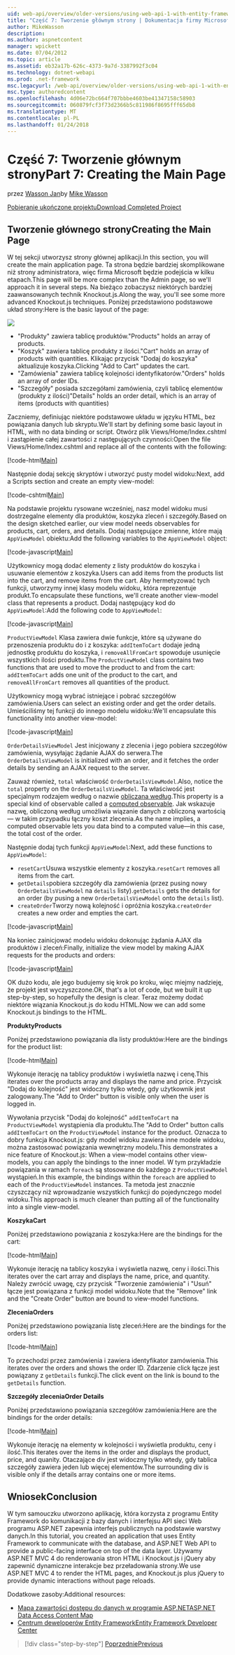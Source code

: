 ```yaml
---
uid: web-api/overview/older-versions/using-web-api-1-with-entity-framework-5/using-web-api-with-entity-framework-part-7
title: "Część 7: Tworzenie głównym strony | Dokumentacja firmy Microsoft"
author: MikeWasson
description: 
ms.author: aspnetcontent
manager: wpickett
ms.date: 07/04/2012
ms.topic: article
ms.assetid: eb32a17b-626c-4373-9a7d-3387992f3c04
ms.technology: dotnet-webapi
ms.prod: .net-framework
msc.legacyurl: /web-api/overview/older-versions/using-web-api-1-with-entity-framework-5/using-web-api-with-entity-framework-part-7
msc.type: authoredcontent
ms.openlocfilehash: 4d06e72bc664f707bbbe4603be41347158c58903
ms.sourcegitcommit: 060879fcf3f73d2366b5c811986f8695fff65db8
ms.translationtype: MT
ms.contentlocale: pl-PL
ms.lasthandoff: 01/24/2018
---
```

<a name="part-7-creating-the-main-page"></a><span data-ttu-id="da92d-102">Część 7: Tworzenie głównym strony</span><span class="sxs-lookup"><span data-stu-id="da92d-102">Part 7: Creating the Main Page</span></span>
====================
<span data-ttu-id="da92d-103">przez [Wasson Jan](https://github.com/MikeWasson)</span><span class="sxs-lookup"><span data-stu-id="da92d-103">by [Mike Wasson](https://github.com/MikeWasson)</span></span>

[<span data-ttu-id="da92d-104">Pobieranie ukończone projektu</span><span class="sxs-lookup"><span data-stu-id="da92d-104">Download Completed Project</span></span>](http://code.msdn.microsoft.com/ASP-NET-Web-API-with-afa30545)

## <a name="creating-the-main-page"></a><span data-ttu-id="da92d-105">Tworzenie głównego strony</span><span class="sxs-lookup"><span data-stu-id="da92d-105">Creating the Main Page</span></span>

<span data-ttu-id="da92d-106">W tej sekcji utworzysz strony głównej aplikacji.</span><span class="sxs-lookup"><span data-stu-id="da92d-106">In this section, you will create the main application page.</span></span> <span data-ttu-id="da92d-107">Ta strona będzie bardziej skomplikowane niż strony administratora, więc firma Microsoft będzie podejścia w kilku etapach.</span><span class="sxs-lookup"><span data-stu-id="da92d-107">This page will be more complex than the Admin page, so we'll approach it in several steps.</span></span> <span data-ttu-id="da92d-108">Na bieżąco zobaczysz niektórych bardziej zaawansowanych technik Knockout.js.</span><span class="sxs-lookup"><span data-stu-id="da92d-108">Along the way, you'll see some more advanced Knockout.js techniques.</span></span> <span data-ttu-id="da92d-109">Poniżej przedstawiono podstawowe układ strony:</span><span class="sxs-lookup"><span data-stu-id="da92d-109">Here is the basic layout of the page:</span></span>

![](using-web-api-with-entity-framework-part-7/_static/image1.png)

- <span data-ttu-id="da92d-110">"Produkty" zawiera tablicę produktów.</span><span class="sxs-lookup"><span data-stu-id="da92d-110">"Products" holds an array of products.</span></span>
- <span data-ttu-id="da92d-111">"Koszyk" zawiera tablicę produkty z ilości.</span><span class="sxs-lookup"><span data-stu-id="da92d-111">"Cart" holds an array of products with quantities.</span></span> <span data-ttu-id="da92d-112">Klikając przycisk "Dodaj do koszyka" aktualizuje koszyka.</span><span class="sxs-lookup"><span data-stu-id="da92d-112">Clicking "Add to Cart" updates the cart.</span></span>
- <span data-ttu-id="da92d-113">"Zamówienia" zawiera tablicę kolejności identyfikatorów.</span><span class="sxs-lookup"><span data-stu-id="da92d-113">"Orders" holds an array of order IDs.</span></span>
- <span data-ttu-id="da92d-114">"Szczegóły" posiada szczegółami zamówienia, czyli tablicę elementów (produkty z ilości)</span><span class="sxs-lookup"><span data-stu-id="da92d-114">"Details" holds an order detail, which is an array of items (products with quantities)</span></span>

<span data-ttu-id="da92d-115">Zaczniemy, definiując niektóre podstawowe układu w języku HTML, bez powiązania danych lub skryptu.</span><span class="sxs-lookup"><span data-stu-id="da92d-115">We'll start by defining some basic layout in HTML, with no data binding or script.</span></span> <span data-ttu-id="da92d-116">Otwórz plik Views/Home/Index.cshtml i zastąpienie całej zawartości z następujących czynności:</span><span class="sxs-lookup"><span data-stu-id="da92d-116">Open the file Views/Home/Index.cshtml and replace all of the contents with the following:</span></span>

[!code-html[Main](using-web-api-with-entity-framework-part-7/samples/sample1.html)]

<span data-ttu-id="da92d-117">Następnie dodaj sekcję skryptów i utworzyć pusty model widoku:</span><span class="sxs-lookup"><span data-stu-id="da92d-117">Next, add a Scripts section and create an empty view-model:</span></span>

[!code-cshtml[Main](using-web-api-with-entity-framework-part-7/samples/sample2.cshtml)]

<span data-ttu-id="da92d-118">Na podstawie projektu rysowane wcześniej, nasz model widoku musi dostrzegalne elementy dla produktów, koszyka zleceń i szczegóły.</span><span class="sxs-lookup"><span data-stu-id="da92d-118">Based on the design sketched earlier, our view model needs observables for products, cart, orders, and details.</span></span> <span data-ttu-id="da92d-119">Dodaj następujące zmienne, które mają `AppViewModel` obiektu:</span><span class="sxs-lookup"><span data-stu-id="da92d-119">Add the following variables to the `AppViewModel` object:</span></span>

[!code-javascript[Main](using-web-api-with-entity-framework-part-7/samples/sample3.js)]

<span data-ttu-id="da92d-120">Użytkownicy mogą dodać elementy z listy produktów do koszyka i usuwanie elementów z koszyka.</span><span class="sxs-lookup"><span data-stu-id="da92d-120">Users can add items from the products list into the cart, and remove items from the cart.</span></span> <span data-ttu-id="da92d-121">Aby hermetyzować tych funkcji, utworzymy innej klasy modelu widoku, która reprezentuje produkt.</span><span class="sxs-lookup"><span data-stu-id="da92d-121">To encapsulate these functions, we'll create another view-model class that represents a product.</span></span> <span data-ttu-id="da92d-122">Dodaj następujący kod do `AppViewModel`:</span><span class="sxs-lookup"><span data-stu-id="da92d-122">Add the following code to `AppViewModel`:</span></span>

[!code-javascript[Main](using-web-api-with-entity-framework-part-7/samples/sample4.js?highlight=4)]

<span data-ttu-id="da92d-123">`ProductViewModel` Klasa zawiera dwie funkcje, które są używane do przenoszenia produktu do i z koszyka: `addItemToCart` dodaje jedną jednostkę produktu do koszyka, i `removeAllFromCart` spowoduje usunięcie wszystkich ilości produktu.</span><span class="sxs-lookup"><span data-stu-id="da92d-123">The `ProductViewModel` class contains two functions that are used to move the product to and from the cart: `addItemToCart` adds one unit of the product to the cart, and `removeAllFromCart` removes all quantities of the product.</span></span>

<span data-ttu-id="da92d-124">Użytkownicy mogą wybrać istniejące i pobrać szczegółów zamówienia.</span><span class="sxs-lookup"><span data-stu-id="da92d-124">Users can select an existing order and get the order details.</span></span> <span data-ttu-id="da92d-125">Umieściliśmy tej funkcji do innego modelu widoku:</span><span class="sxs-lookup"><span data-stu-id="da92d-125">We'll encapsulate this functionality into another view-model:</span></span>

[!code-javascript[Main](using-web-api-with-entity-framework-part-7/samples/sample5.js?highlight=4)]

<span data-ttu-id="da92d-126">`OrderDetailsViewModel` Jest inicjowany z zlecenia i jego pobiera szczegółów zamówienia, wysyłając żądanie AJAX do serwera.</span><span class="sxs-lookup"><span data-stu-id="da92d-126">The `OrderDetailsViewModel` is initialized with an order, and it fetches the order details by sending an AJAX request to the server.</span></span>

<span data-ttu-id="da92d-127">Zauważ również, `total` właściwość `OrderDetailsViewModel`.</span><span class="sxs-lookup"><span data-stu-id="da92d-127">Also, notice the `total` property on the `OrderDetailsViewModel`.</span></span> <span data-ttu-id="da92d-128">Ta właściwość jest specjalnym rodzajem według o nazwie [obliczana według](http://knockoutjs.com/documentation/computedObservables.html).</span><span class="sxs-lookup"><span data-stu-id="da92d-128">This property is a special kind of observable called a [computed observable](http://knockoutjs.com/documentation/computedObservables.html).</span></span> <span data-ttu-id="da92d-129">Jak wskazuje nazwę, obliczoną według umożliwia wiązanie danych z obliczoną wartością &#8212; w takim przypadku łączny koszt zlecenia.</span><span class="sxs-lookup"><span data-stu-id="da92d-129">As the name implies, a computed observable lets you data bind to a computed value&#8212;in this case, the total cost of the order.</span></span>

<span data-ttu-id="da92d-130">Następnie dodaj tych funkcji `AppViewModel`:</span><span class="sxs-lookup"><span data-stu-id="da92d-130">Next, add these functions to `AppViewModel`:</span></span>

- <span data-ttu-id="da92d-131">`resetCart`Usuwa wszystkie elementy z koszyka.</span><span class="sxs-lookup"><span data-stu-id="da92d-131">`resetCart` removes all items from the cart.</span></span>
- <span data-ttu-id="da92d-132">`getDetails`pobiera szczegóły dla zamówienia (przez pusing nowy `OrderDetailsViewModel` na `details` listy).</span><span class="sxs-lookup"><span data-stu-id="da92d-132">`getDetails` gets the details for an order (by pusing a new `OrderDetailsViewModel` onto the `details` list).</span></span>
- <span data-ttu-id="da92d-133">`createOrder`Tworzy nową kolejność i opróżnia koszyka.</span><span class="sxs-lookup"><span data-stu-id="da92d-133">`createOrder` creates a new order and empties the cart.</span></span>


[!code-javascript[Main](using-web-api-with-entity-framework-part-7/samples/sample6.js?highlight=4)]

<span data-ttu-id="da92d-134">Na koniec zainicjować modelu widoku dokonując żądania AJAX dla produktów i zleceń:</span><span class="sxs-lookup"><span data-stu-id="da92d-134">Finally, initialize the view model by making AJAX requests for the products and orders:</span></span>

[!code-javascript[Main](using-web-api-with-entity-framework-part-7/samples/sample7.js)]

<span data-ttu-id="da92d-135">OK dużo kodu, ale jego budujemy się krok po kroku, więc miejmy nadzieję, że projekt jest wyczyszczone.</span><span class="sxs-lookup"><span data-stu-id="da92d-135">OK, that's a lot of code, but we built it up step-by-step, so hopefully the design is clear.</span></span> <span data-ttu-id="da92d-136">Teraz możemy dodać niektóre wiązania Knockout.js do kodu HTML.</span><span class="sxs-lookup"><span data-stu-id="da92d-136">Now we can add some Knockout.js bindings to the HTML.</span></span>

<span data-ttu-id="da92d-137">**Produkty**</span><span class="sxs-lookup"><span data-stu-id="da92d-137">**Products**</span></span>

<span data-ttu-id="da92d-138">Poniżej przedstawiono powiązania dla listy produktów:</span><span class="sxs-lookup"><span data-stu-id="da92d-138">Here are the bindings for the product list:</span></span>

[!code-html[Main](using-web-api-with-entity-framework-part-7/samples/sample8.html)]

<span data-ttu-id="da92d-139">Wykonuje iterację na tablicy produktów i wyświetla nazwę i cenę.</span><span class="sxs-lookup"><span data-stu-id="da92d-139">This iterates over the products array and displays the name and price.</span></span> <span data-ttu-id="da92d-140">Przycisk "Dodaj do kolejność" jest widoczny tylko wtedy, gdy użytkownik jest zalogowany.</span><span class="sxs-lookup"><span data-stu-id="da92d-140">The "Add to Order" button is visible only when the user is logged in.</span></span>

<span data-ttu-id="da92d-141">Wywołania przycisk "Dodaj do kolejność" `addItemToCart` na `ProductViewModel` wystąpienia dla produktu.</span><span class="sxs-lookup"><span data-stu-id="da92d-141">The "Add to Order" button calls `addItemToCart` on the `ProductViewModel` instance for the product.</span></span> <span data-ttu-id="da92d-142">Oznacza to dobry funkcja Knockout.js: gdy model widoku zawiera inne modele widoku, można zastosować powiązania wewnętrzny modelu.</span><span class="sxs-lookup"><span data-stu-id="da92d-142">This demonstrates a nice feature of Knockout.js: When a view-model contains other view-models, you can apply the bindings to the inner model.</span></span> <span data-ttu-id="da92d-143">W tym przykładzie powiązania w ramach `foreach` są stosowane do każdego z `ProductViewModel` wystąpień.</span><span class="sxs-lookup"><span data-stu-id="da92d-143">In this example, the bindings within the `foreach` are applied to each of the `ProductViewModel` instances.</span></span> <span data-ttu-id="da92d-144">Ta metoda jest znacznie czyszczący niż wprowadzanie wszystkich funkcji do pojedynczego model widoku.</span><span class="sxs-lookup"><span data-stu-id="da92d-144">This approach is much cleaner than putting all of the functionality into a single view-model.</span></span>

<span data-ttu-id="da92d-145">**Koszyka**</span><span class="sxs-lookup"><span data-stu-id="da92d-145">**Cart**</span></span>

<span data-ttu-id="da92d-146">Poniżej przedstawiono powiązania z koszyka:</span><span class="sxs-lookup"><span data-stu-id="da92d-146">Here are the bindings for the cart:</span></span>

[!code-html[Main](using-web-api-with-entity-framework-part-7/samples/sample9.html)]

<span data-ttu-id="da92d-147">Wykonuje iterację na tablicy koszyka i wyświetla nazwę, ceny i ilości.</span><span class="sxs-lookup"><span data-stu-id="da92d-147">This iterates over the cart array and displays the name, price, and quantity.</span></span> <span data-ttu-id="da92d-148">Należy zwrócić uwagę, czy przycisk "Tworzenie zamówienia" i "Usuń" łącze jest powiązana z funkcji model widoku.</span><span class="sxs-lookup"><span data-stu-id="da92d-148">Note that the "Remove" link and the "Create Order" button are bound to view-model functions.</span></span>

<span data-ttu-id="da92d-149">**Zlecenia**</span><span class="sxs-lookup"><span data-stu-id="da92d-149">**Orders**</span></span>

<span data-ttu-id="da92d-150">Poniżej przedstawiono powiązania listę zleceń:</span><span class="sxs-lookup"><span data-stu-id="da92d-150">Here are the bindings for the orders list:</span></span>

[!code-html[Main](using-web-api-with-entity-framework-part-7/samples/sample10.html)]

<span data-ttu-id="da92d-151">To przechodzi przez zamówienia i zawiera identyfikator zamówienia.</span><span class="sxs-lookup"><span data-stu-id="da92d-151">This iterates over the orders and shows the order ID.</span></span> <span data-ttu-id="da92d-152">Zdarzenie click łącze jest powiązany z `getDetails` funkcji.</span><span class="sxs-lookup"><span data-stu-id="da92d-152">The click event on the link is bound to the `getDetails` function.</span></span>

<span data-ttu-id="da92d-153">**Szczegóły zlecenia**</span><span class="sxs-lookup"><span data-stu-id="da92d-153">**Order Details**</span></span>

<span data-ttu-id="da92d-154">Poniżej przedstawiono powiązania szczegółów zamówienia:</span><span class="sxs-lookup"><span data-stu-id="da92d-154">Here are the bindings for the order details:</span></span>

[!code-html[Main](using-web-api-with-entity-framework-part-7/samples/sample11.html)]

<span data-ttu-id="da92d-155">Wykonuje iterację na elementy w kolejności i wyświetla produktu, ceny i ilość.</span><span class="sxs-lookup"><span data-stu-id="da92d-155">This iterates over the items in the order and displays the product, price, and quanity.</span></span> <span data-ttu-id="da92d-156">Otaczające div jest widoczny tylko wtedy, gdy tablica szczegóły zawiera jeden lub więcej elementów.</span><span class="sxs-lookup"><span data-stu-id="da92d-156">The surrounding div is visible only if the details array contains one or more items.</span></span>

## <a name="conclusion"></a><span data-ttu-id="da92d-157">Wniosek</span><span class="sxs-lookup"><span data-stu-id="da92d-157">Conclusion</span></span>

<span data-ttu-id="da92d-158">W tym samouczku utworzono aplikację, która korzysta z programu Entity Framework do komunikacji z bazy danych i interfejsu API sieci Web programu ASP.NET zapewnia interfejs publicznych na podstawie warstwy danych.</span><span class="sxs-lookup"><span data-stu-id="da92d-158">In this tutorial, you created an application that uses Entity Framework to communicate with the database, and ASP.NET Web API to provide a public-facing interface on top of the data layer.</span></span> <span data-ttu-id="da92d-159">Używamy ASP.NET MVC 4 do renderowania stron HTML i Knockout.js i jQuery aby zapewnić dynamiczne interakcje bez przeładowania strony.</span><span class="sxs-lookup"><span data-stu-id="da92d-159">We use ASP.NET MVC 4 to render the HTML pages, and Knockout.js plus jQuery to provide dynamic interactions without page reloads.</span></span>

<span data-ttu-id="da92d-160">Dodatkowe zasoby:</span><span class="sxs-lookup"><span data-stu-id="da92d-160">Additional resources:</span></span>

- [<span data-ttu-id="da92d-161">Mapa zawartości dostępu do danych w programie ASP.NET</span><span class="sxs-lookup"><span data-stu-id="da92d-161">ASP.NET Data Access Content Map</span></span>](https://msdn.microsoft.com/library/6759sth4.aspx)
- [<span data-ttu-id="da92d-162">Centrum deweloperów Entity Framework</span><span class="sxs-lookup"><span data-stu-id="da92d-162">Entity Framework Developer Center</span></span>](https://msdn.microsoft.com/data/ef)

>[!div class="step-by-step"]
[<span data-ttu-id="da92d-163">Poprzednie</span><span class="sxs-lookup"><span data-stu-id="da92d-163">Previous</span></span>](using-web-api-with-entity-framework-part-6.md)
